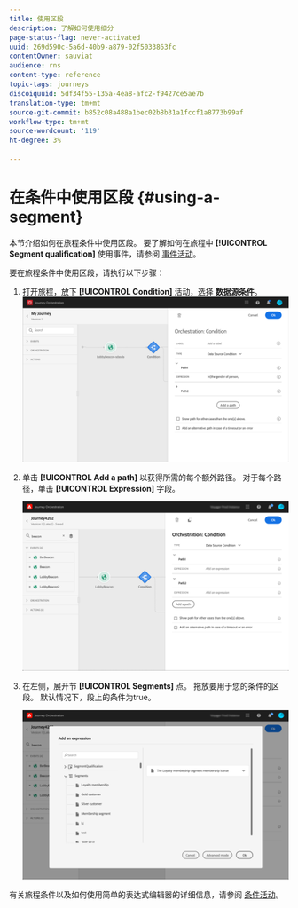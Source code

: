 ```yaml
---
title: 使用区段
description: 了解如何使用细分
page-status-flag: never-activated
uuid: 269d590c-5a6d-40b9-a879-02f5033863fc
contentOwner: sauviat
audience: rns
content-type: reference
topic-tags: journeys
discoiquuid: 5df34f55-135a-4ea8-afc2-f9427ce5ae7b
translation-type: tm+mt
source-git-commit: b852c08a488a1bec02b8b31a1fccf1a8773b99af
workflow-type: tm+mt
source-wordcount: '119'
ht-degree: 3%

---
```



# 在条件中使用区段 {#using-a-segment}

本节介绍如何在旅程条件中使用区段。 要了解如何在旅程中 **[!UICONTROL Segment qualification]** 使用事件，请参阅 [事件活动](../building-journeys/segment-qualification-events.md)。

要在旅程条件中使用区段，请执行以下步骤：

1. 打开旅程，放下 **[!UICONTROL Condition]** 活动，选择 **数据源条件**。
   ![](../assets/journey47.png)

1. 单击 **[!UICONTROL Add a path]** 以获得所需的每个额外路径。 对于每个路径，单击 **[!UICONTROL Expression]** 字段。

   ![](../assets/segment3.png)

1. 在左侧，展开节 **[!UICONTROL Segments]** 点。 拖放要用于您的条件的区段。 默认情况下，段上的条件为true。

   ![](../assets/segment4.png)

有关旅程条件以及如何使用简单的表达式编辑器的详细信息，请参阅 [条件活动](../building-journeys/condition-activity.md#about_condition)。
